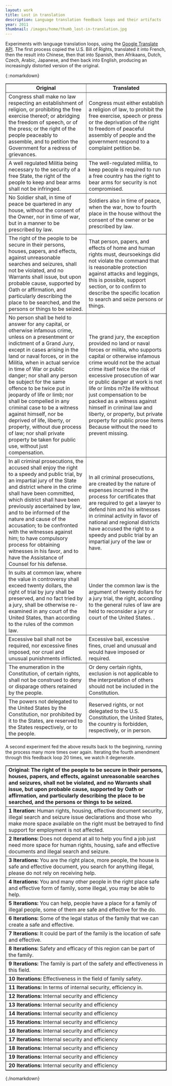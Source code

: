 ```yaml
---
layout: work
title: Lost in translation
description: Language translation feedback loops and their artifacts
year: 2011
thumbnail: /images/home/thumb_lost-in-translation.jpg
---
```


Experiments with language translation loops, using the [Google Translate API](https://developers.google.com/translate/). The first process copied the U.S. Bill of Rights, translated it into French, then the result into Chinese, then that into Spanish, then Afrikaans, Dutch, Czech, Arabic, Japanese, and then back into English, producing an increasingly distorted version of the original.

{::nomarkdown}
<center>
	<table border=1 width="90%">
		<tr>
			<td width="50%">
				<b><center>Original</center></b>
			</td>
			<td width="50%">
				<b><center>Translated</center></b>
			</td>
		</tr>
		<tr>
			<td>
			Congress shall make no law respecting an establishment of religion, or prohibiting the free exercise thereof; or abridging the freedom of speech, or of the press; or the right of the people peaceably to assemble, and to petition the Government for a redress of grievances.
			</td>
			<td>
			Congress must either establish a religion of law, to prohibit the free exercise, speech or press or the deprivation of the right to freedom of peaceful assembly of people and the government respond to a complaint petition be.
			</td>
		</tr>
		<tr>
			<td>
			A well regulated Militia being necessary to the security of a free State, the right of the people to keep and bear arms shall not be infringed.
			</td>
			<td>
			The well-regulated militia, to keep people is required to run a free country has the right to bear arms for security is not compromised.
			</td>
		</tr>
		<tr>
			<td>
			No Soldier shall, in time of peace be quartered in any house, without the consent of the Owner, nor in time of war, but in a manner to be prescribed by law.
			</td>
			<td>
			Soldiers also in time of peace, when the war, how to fourth place in the house without the consent of the owner or be prescribed by law.
			</td>
		</tr>
		<tr>
			<td>
			The right of the people to be secure in their persons, houses, papers, and effects, against unreasonable searches and seizures, shall not be violated, and no Warrants shall issue, but upon probable cause, supported by Oath or affirmation, and particularly describing the place to be searched, and the persons or things to be seized.
			</td>
			<td>
			That person, papers, and effects of home and human rights must, deursoekings did not violate the command that is reasonable protection against attacks and leggings, this is possible, support section, or to confirm to describe the specific location to search and seize persons or things.
			</td>
		</tr>
		<tr>
			<td>
			No person shall be held to answer for any capital, or otherwise infamous crime, unless on a presentment or indictment of a Grand Jury, except in cases arising in the land or naval forces, or in the Militia, when in actual service in time of War or public danger; nor shall any person be subject for the same offence to be twice put in jeopardy of life or limb; nor shall be compelled in any criminal case to be a witness against himself, nor be deprived of life, liberty, or property, without due process of law; nor shall private property be taken for public use, without just compensation.
			</td>
			<td>
			The grand jury, the exception provided no land or naval forces or militia, who supports capital or otherwise infamous crime would not be the actual crime itself twice the risk of excessive prosecution of war or public danger at work is not life or limbs m?že life without just compensation to be packed as a witness against himself in criminal law and liberty, or property, but private property for public prose items Because without the need to prevent missing.
			</td>
		</tr>
		<tr>
			<td>
			In all criminal prosecutions, the accused shall enjoy the right to a speedy and public trial, by an impartial jury of the State and district where in the crime shall have been committed, which district shall have been previously ascertained by law, and to be informed of the nature and cause of the accusation; to be confronted with the witnesses against him; to have compulsory process for obtaining witnesses in his favor, and to have the Assistance of Counsel for his defense.
			</td>
			<td>
			In all criminal prosecutions, are created by the nature of expenses incurred in the process for certificates that are required to get a lawyer to defend him and his witnesses in criminal activity in favor of national and regional districts have accused the right to a speedy and public trial by an impartial jury of the law or have.
			</td>
		</tr>
		<tr>
			<td>
			In suits at common law, where the value in controversy shall exceed twenty dollars, the right of trial by jury shall be preserved, and no fact tried by a jury, shall be otherwise re-examined in any court of the United States, than according to the rules of the common law.
			</td>
			<td>
			Under the common law is the argument of twenty dollars for a jury trial, the right, according to the general rules of law are held to reconsider a jury or court of the United States. .
			</td>
		</tr>
		<tr>
			<td>
			Excessive bail shall not be required, nor excessive fines imposed, nor cruel and unusual punishments inflicted.
			</td>
			<td>
			Excessive bail, excessive fines, cruel and unusual and would have imposed or required.
			</td>
		</tr>
		<tr>
			<td>
			The enumeration in the Constitution, of certain rights, shall not be construed to deny or disparage others retained by the people.
			</td>
			<td>
			Or deny certain rights, exclusion is not applicable to the interpretation of others should not be included in the Constitution.
			</td>
		</tr>
		<tr>
			<td>
			The powers not delegated to the United States by the Constitution, nor prohibited by it to the States, are reserved to the States respectively, or to the people.
			</td>
			<td>
			Reserved rights, or not delegated to the U.S. Constitution, the United States, the country is forbidden, respectively, or in person.
			</td>
		</tr>
	</table>
</center>


<p>
	A second experiment fed the above results back to the beginning, running the process many more times over again. Iterating the fourth amendment through this feedback loop 20 times, we watch it degenerate.
</p>

<center>
	<table border=1 width="90%">
		<tr>
			<td>
				<b>Original: The right of the people to be secure in their persons, houses, papers, and effects, against unreasonable searches and seizures, shall not be violated, and no Warrants shall issue, but upon probable cause, supported by Oath or affirmation, and particularly describing the place to be searched, and the persons or things to be seized.</b>
			</td>
		</tr>
		<tr>
			<td>
				<b>1 Iteration:</b> Human rights, housing, effective document security, illegal search and seizure issue declarations and those who make more space available on the right must be betrayed to find support for employment is not affected.
			</td>
		</tr>
		<tr>
			<td>
				<b>2 Iterations:</b> Does not depend at all to help you find a job just need more space for human rights, housing, safe and effective documents and illegal search and seizure.
			</td>
		</tr>
		<tr>
			<td>
				<b>3 Iterations:</b> You are the right place, more people, the house is safe and effective document, you search for anything illegal, please do not rely on receiving help.
			</td>
		</tr>
		<tr>
			<td>
				<b>4 Iterations:</b> You and many other people in the right place safe and effective form of family, some illegal, you may be able to help.
			</td>
		</tr>
		<tr>
			<td>
				<b>5 Iterations:</b> You can help, people have a place for a family of illegal people, some of them are safe and effective for the do.
			</td>
		</tr>
		<tr>
			<td>
				<b>6 Iterations:</b> Some of the legal status of the family that we can create a safe and effective.
			</td>
		</tr>
		<tr>
			<td>
				<b>7 Iterations:</b> It could be part of the family is the location of safe and effective.
			</td>
		</tr>
		<tr>
			<td>
				<b>8 Iterations:</b> Safety and efficacy of this region can be part of the family.
			</td>
		</tr>
		<tr>
			<td>
				<b>9 Iterations:</b> The family is part of the safety and effectiveness in this field.
			</td>
		</tr>
		<tr>
			<td>
				<b>10 Iterations:</b> Effectiveness in the field of family safety.
		</td>
		</tr>
			<tr>
			<td>
				<b>11 Iterations:</b> In terms of internal security, efficiency in.
			</td>
		</tr>
		<tr>
			<td>
				<b>12 Iterations:</b> Internal security and efficiency
			</td>
		</tr>
		<tr>
			<td>
				<b>13 Iterations:</b> Internal security and efficiency
			</td>
		</tr>
		<tr>
			<td>
				<b>14 Iterations:</b> Internal security and efficiency
			</td>
		</tr>
		<tr>
			<td>
				<b>15 Iterations:</b> Internal security and efficiency
			</td>
		</tr>
		<tr>
			<td>
				<b>16 Iterations:</b> Internal security and efficiency
			</td>
		</tr>
		<tr>
			<td>
				<b>17 Iterations:</b> Internal security and efficiency
			</td>
		</tr>
		<tr>
			<td>
				<b>18 Iterations:</b> Internal security and efficiency
			</td>
		</tr>
		<tr>
			<td>
				<b>19 Iterations:</b> Internal security and efficiency
			</td>
		</tr>
		<tr>
			<td>
				<b>20 Iterations:</b> Internal security and efficiency
			</td>
		</tr>
	</table>
</center>
{:/nomarkdown}